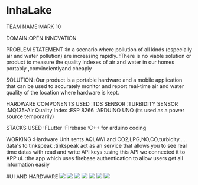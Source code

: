 # InhaLake
TEAM NAME:MARK 10

DOMAIN:OPEN INNOVATION

PROBLEM STATEMENT 
	:In a scenario where pollution of all kinds (especially air and water pollution) are increasing rapidly.
	:There is no viable 	solution or product to measure the quality indexes of air and water in our homes portably ,convineientlyand cheaply

SOLUTION 
	:Our product is a portable hardware and a mobile application that can be used to accurately monitor and report real-time air 	 and water quality of the location where hardware is kept.


HARDWARE COMPONENTS USED
	:TDS SENSOR
	:TURBIDITY SENSOR
	:MQ135-Air Quality Index
	:ESP 8266
	:ARDUINO UNO (its used as a power source temporarily)
	
STACKS USED
	:FLutter
	:FIrebase
	:C++ for arduino coding


WORKING
	:Hardware Unit sents AQI,AWI and CO2,LPG,NO,CO,turbidity..... data's to tinkspeak
	:tinkspeak act as an service that allows you to see real time datas with read and write API keys
	:using this API we connected it to APP ui.
	:the app which uses firebase authentication to allow users get all information easily
 

#UI AND HARDWARE
<img src="homepage.png">
<img src="signup.png">
<img src="airpage.png">
<img src="landing screen.png">
<img src="login.png">
<img src="splash screen.png">
<img src="waterpage.png">

